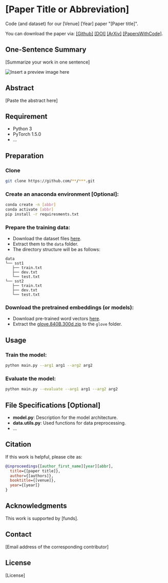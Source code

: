 # [Paper Title or Abbreviation]

Code (and dataset) for our [Venue] [Year] paper "[Paper title]".

You can download the paper via: [[Github]](xx.pdf) [[DOI]](https://doi.org/xx/xx) [[ArXiv]](https://arxiv.org/abs/xxxx.xxxxx) [[PapersWithCode]](https://paperswithcode.com/).

## One-Sentence Summary

[Summarize your work in one sentence]

![Insert a preview image here](**.jpg)

## Abstract

[Paste the abstract here]

## Requirement

- Python 3
- PyTorch 1.5.0
- …

## Preparation

### Clone

```bash
git clone https://github.com/**/***.git
```

### Create an anaconda environment [Optional]:

```bash
conda create -n [abbr]
conda activate [abbr]
pip install -r requiresments.txt
```

### Prepare the training data:

- Download the dataset files [here](https://example.com).
- Extract them to the `data` folder.
- The directory structure will be as follows:
```
data
└── sst1
   ├── train.txt
   ├── dev.txt
   └── test.txt
└── sst2
   ├── train.txt
   ├── dev.txt
   └── test.txt
```

### Download the pretrained embeddings (or models):

- Download pre-trained word vectors [here](https://nlp.stanford.edu/projects/glove/).
- Extract the [glove.840B.300d.zip](http://nlp.stanford.edu/data/glove.840B.300d.zip) to the `glove` folder.

## Usage

### Train the model:

```bash
python main.py --arg1 arg1 --arg2 arg2
```

### Evaluate the model:

```bash
python main.py --evaluate --arg1 arg1 --arg2 arg2
```

## File Specifications [Optional]

- **model.py**: Description for the model architecture.
- **data.utils.py**: Used functions for data preprocessing.
- …

## Citation

If this work is helpful, please cite as:

```bibtex
@inproceedings{[author_first_name][year][abbr],
  title={[paper title]},
  author={[authors]},
  booktitle={[venue]},
  year={[year]}
}
```

## Acknowledgments

This work is supported by [funds].

## Contact

[Email address of the corresponding contributor]

## License

[License]
